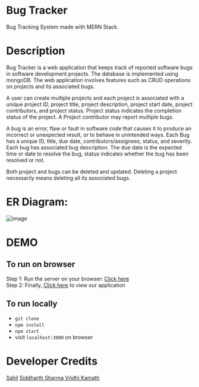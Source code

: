 # Bug Tracker

Bug Tracking System made with MERN Stack.

# Description

Bug Tracker is a web application that keeps track of reported software bugs in software development projects. The database is implemented using mongoDB. The web application involves features such as CRUD operations on projects and its associated bugs.

A user can create multiple projects and each project is associated with a unique project ID, project title, project description, project start date, project contributors, and project status. Project status indicates the completion status of the project. A Project contributor may report multiple bugs.

A bug is an error, flaw or fault in software code that causes it to produce an incorrect or unexpected result, or to behave in unintended ways. Each Bug has a unique ID, title,  due date, contributors/assignees, status, and severity. Each bug has associated bug description. The due date is the expected time or date to resolve the bug, status indicates whether the bug has been resolved or not.

Both project and bugs can be deleted and updated. Deleting a project necessarily means deleting all its associated bugs.

<!-- Steps to reproduce and additional information. -->
<!-- Projects can be filtered based on status , start date and number of bugs whereas bugs can be filtered based on bug status, severity, start date, etc. -->

# ER Diagram: 

![image](https://user-images.githubusercontent.com/57508390/150481035-32190fb1-459d-4fe5-ac90-e891ca768409.png)

<!-- # We learnt how to use the following Tech Stack
![image](https://user-images.githubusercontent.com/57508390/150481923-79cc2330-1999-4588-a61f-eea5cc143559.png= 100X20) -->



# DEMO

## To run on browser 

Step 1: Run the server on your browser: <a target="_blank" href="https://bug-tracker-sever.herokuapp.com/">Click here</a> <br>
Step 2: Finally, <a target="_blank" href="https://bug-tracker-cliet.herokuapp.com/">Click here</a> to view our application

## To run locally

- `git clone`
- `npm install`
- `npm start`
- visit `localhost:3000` on browser

# Developer Credits
<a href="https://github.com/Sahil-101">Sahil</a>
<a href="https://github.com/siddharthsharma19">Siddharth Sharma </a>
<a href="https://github.com/vridhi-vk">Vridhi Kamath </a>



